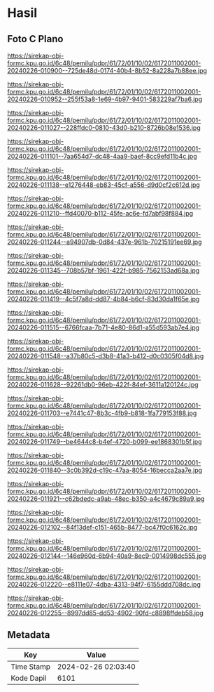 # Hasil

## Foto C Plano

https://sirekap-obj-formc.kpu.go.id/6c48/pemilu/pdpr/61/72/01/10/02/6172011002001-20240226-010900--725de48d-0174-40b4-8b52-8a228a7b88ee.jpg

https://sirekap-obj-formc.kpu.go.id/6c48/pemilu/pdpr/61/72/01/10/02/6172011002001-20240226-010952--255f53a8-1e69-4b97-9401-583229af7ba6.jpg

https://sirekap-obj-formc.kpu.go.id/6c48/pemilu/pdpr/61/72/01/10/02/6172011002001-20240226-011027--228ffdc0-0810-43d0-b210-8726b08e1536.jpg

https://sirekap-obj-formc.kpu.go.id/6c48/pemilu/pdpr/61/72/01/10/02/6172011002001-20240226-011101--7aa654d7-dc48-4aa9-baef-8cc9efd11b4c.jpg

https://sirekap-obj-formc.kpu.go.id/6c48/pemilu/pdpr/61/72/01/10/02/6172011002001-20240226-011138--e1276448-eb83-45cf-a556-d9d0cf2c612d.jpg

https://sirekap-obj-formc.kpu.go.id/6c48/pemilu/pdpr/61/72/01/10/02/6172011002001-20240226-011210--ffd40070-b112-45fe-ac6e-fd7abf98f884.jpg

https://sirekap-obj-formc.kpu.go.id/6c48/pemilu/pdpr/61/72/01/10/02/6172011002001-20240226-011244--a94907db-0d84-437e-961b-70215191ee69.jpg

https://sirekap-obj-formc.kpu.go.id/6c48/pemilu/pdpr/61/72/01/10/02/6172011002001-20240226-011345--708b57bf-1961-422f-b985-7562153ad68a.jpg

https://sirekap-obj-formc.kpu.go.id/6c48/pemilu/pdpr/61/72/01/10/02/6172011002001-20240226-011419--4c5f7a8d-dd87-4b84-b6cf-83d30da1f65e.jpg

https://sirekap-obj-formc.kpu.go.id/6c48/pemilu/pdpr/61/72/01/10/02/6172011002001-20240226-011515--6766fcaa-7b71-4e80-86d1-a55d593ab7e4.jpg

https://sirekap-obj-formc.kpu.go.id/6c48/pemilu/pdpr/61/72/01/10/02/6172011002001-20240226-011548--a37b80c5-d3b8-41a3-b412-d0c0305f04d8.jpg

https://sirekap-obj-formc.kpu.go.id/6c48/pemilu/pdpr/61/72/01/10/02/6172011002001-20240226-011628--92261db0-96eb-422f-84ef-3611a120124c.jpg

https://sirekap-obj-formc.kpu.go.id/6c48/pemilu/pdpr/61/72/01/10/02/6172011002001-20240226-011703--e7441c47-8b3c-4fb9-b818-1fa779153f88.jpg

https://sirekap-obj-formc.kpu.go.id/6c48/pemilu/pdpr/61/72/01/10/02/6172011002001-20240226-011749--be4644c8-b4ef-4720-b099-ee1868301b5f.jpg

https://sirekap-obj-formc.kpu.go.id/6c48/pemilu/pdpr/61/72/01/10/02/6172011002001-20240226-011840--3c0b392d-c19c-47aa-8054-16becca2aa7e.jpg

https://sirekap-obj-formc.kpu.go.id/6c48/pemilu/pdpr/61/72/01/10/02/6172011002001-20240226-011921--c62bdedc-a9ab-48ec-b350-a4c4679c89a9.jpg

https://sirekap-obj-formc.kpu.go.id/6c48/pemilu/pdpr/61/72/01/10/02/6172011002001-20240226-012102--84f13def-c151-465b-8477-bc47f0c6162c.jpg

https://sirekap-obj-formc.kpu.go.id/6c48/pemilu/pdpr/61/72/01/10/02/6172011002001-20240226-012144--146e960d-6b94-40a9-8ec9-0014998dc555.jpg

https://sirekap-obj-formc.kpu.go.id/6c48/pemilu/pdpr/61/72/01/10/02/6172011002001-20240226-012220--e8111e07-4dba-4313-94f7-6155ddd708dc.jpg

https://sirekap-obj-formc.kpu.go.id/6c48/pemilu/pdpr/61/72/01/10/02/6172011002001-20240226-012255--8997dd85-dd53-4902-90fd-c8898ffdeb58.jpg


## Metadata

| Key        | Value               |
| ---------- | ------------------- |
| Time Stamp | 2024-02-26 02:03:40 |
| Kode Dapil | 6101                |



